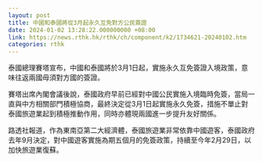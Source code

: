 ```yaml
---
layout: post
title: 中國和泰國將從3月起永久互免對方公民簽證
date: 2024-01-02 13:28:22.000000000 +08:00
link: https://news.rthk.hk/rthk/ch/component/k2/1734621-20240102.htm
categories: rthk
---
```


泰國總理賽塔宣布，中國和泰國將於3月1日起，實施永久互免簽證入境政策，意味往返兩國毋須對方國的簽證。

賽塔出席內閣會議後說，泰國政府早前已經對中國公民實施入境臨時免簽，當局一直與中方相關部門積極協商，最終決定從3月1日起實施永久免簽，措施不單止對泰國旅遊業起到積極推動作用，同時亦體現兩國進一步提升友好關係。

路透社報道，作為東南亞第二大經濟體，泰國旅遊業非常依靠中國遊客，泰國政府去年9月決定，對中國遊客實施為期五個月的免簽政策，持續至今年2月29日，以加快旅遊業復蘇。
